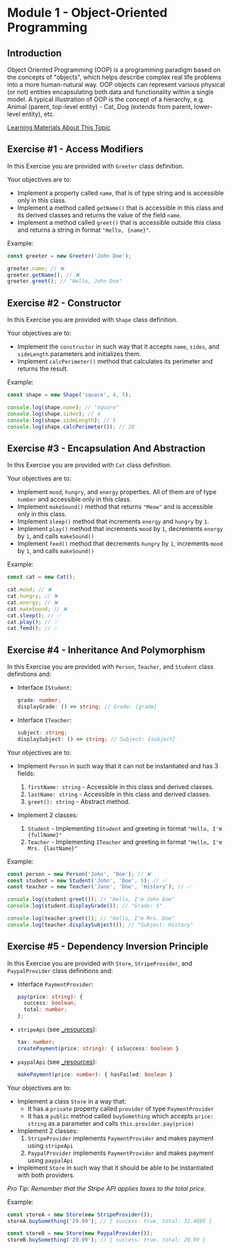 # Module 1 - Object-Oriented Programming

## Introduction

Object Oriented Programming (OOP) is a programming paradigm based on the concepts of "objects", which helps describe complex real life problems into a more human-natural way. OOP objects can represent various physical (or not) entities encapsulating both data and functionality within a single model. A typical illustration of OOP is the concept of a hierarchy, e.g. Animal (parent, top-level entity) - Cat, Dog (extends from parent, lower-level entity), etc.

[Learning Materials About This Topic](https://www.notion.so/mkit/Object-Oriented-Programming-OOP-1d516d7c57764e02b31d0eaa719b1bf2)

## Exercise #1 - Access Modifiers

In this Exercise you are provided with `Greeter` class definition.

Your objectives are to:

- Implement a property called `name`, that is of type string and is accessible only in this class.
- Implement a method called `getName()` that is accessible in this class and its derived classes and returns the value of the field `name`.
- Implement a method called `greet()` that is accessible outside this class and returns a string in format `"Hello, {name}"`.

Example:

```typescript
const greeter = new Greeter('John Doe');

greeter.name; // ❌
greeter.getName(); // ❌
greeter.greet(); // "Hello, John Doe"
```

## Exercise #2 - Constructor

 In this Exercise you are provided with `Shape` class definition.

Your objectives are to:

- Implement the `constructor` in such way that it accepts `name`, `sides`, and `sideLength` parameters and initializes them.
- Implement `calcPerimeter()` method that calculates its perimeter and returns the result.

Example:

```typescript
const shape = new Shape('square', 4, 5);

console.log(shape.name); // "square"
console.log(shape.sides); // 4
console.log(shape.sideLength); // 5
console.log(shape.calcPerimeter()); // 20
```

## Exercise #3 - Encapsulation And Abstraction

In this Exercise you are provided with `Cat` class definition.

Your objectives are to:

- Implement `mood`, `hungry`, and `energy` properties. All of them are of type `number` and accessible only in this class.
- Implement `makeSound()` method that returns `"Meow"` and is accessible only in this class.
- Implement `sleep()` method that increments `energy` and `hungry` by `1`.
- Implement `play()` method that increments `mood` by `1`, decrements `energy` by `1`, and  calls `makeSound()`
- Implement `feed()` method that decrements `hungry` by `1`, increments `mood` by `1`, and calls `makeSound()`

Example:

```typescript
const cat = new Cat();

cat.mood; // ❌
cat.hungry; // ❌
cat.energy; // ❌
cat.makeSound; // ❌
cat.sleep(); // ✅
cat.play(); // ✅
cat.feed(); // ✅
```

## Exercise #4 - Inheritance And Polymorphism

In this Exercise you are provided with `Person`, `Teacher`, and `Student` class definitions and:

- Interface `IStudent`:

  ```typescript
  grade: number;
  displayGrade: () => string; // Grade: {grade}
  ```

- Interface `ITeacher`:

  ```typescript
  subject: string;
  displaySubject: () => string; // Subject: {subject}
  ```

 Your objectives are to:

- Implement `Person` in such way that it can not be instantiated and has 3 fields:
    1. `firstName: string` - Accessible in this class and derived classes.
    2. `lastName: string` - Accessible in this class and derived classes.
    3. `greet(): string` - Abstract method.

- Implement 2 classes:
    1. `Student` - Implementing `IStudent` and greeting in format `"Hello, I'm {fullName}"`
    2. `Teacher` - Implementing `ITeacher` and greeting in format `"Hello, I'm Mrs. {lastName}"`

Example:

```typescript
const person = new Person('John', 'Doe'); // ❌
const student = new Student('John', 'Doe', 5); // ✅ 
const teacher = new Teacher('Jane', 'Doe', 'History'); // ✅

console.log(student.greet()); // "Hello, I'm John Doe"
console.log(student.displayGrade()); // "Grade: 5"

console.log(teacher.greet()); // "Hello, I'm Mrs. Doe"
console.log(teacher.displaySubject()); // "Subject: History"

```

## Exercise #5 - Dependency Inversion Principle

In this Exercise you are provided with `Store`, `StripeProvider`, and `PaypalProvider` class definitions and:

- Interface `PaymentProvider`:

  ```typescript
  pay(price: string): {
    success: boolean;
    total: number;
  };
  ```

- `stripeApi` (see [_resources](./_resources/_api.ts)):

  ```typescript
  tax: number;
  createPayment(price: string): { isSuccess: boolean }
  ```

- `paypalApi` (see [_resources](./_resources/_api.ts)):

    ```typescript
    makePayment(price: number): { hasFailed: boolean }
    ```

Your objectives are to:

- Implement a class `Store` in a way that:
  - It has a `private` property called `provider` of type `PaymentProvider`
  - It has a `public` method called `buySomething` which accepts `price: string` as a parameter and calls `this.provider.pay(price)`
- Implement 2 classes:
  1. `StripeProvider` implements `PaymentProvider` and makes payment using `stripeApi`
  2. `PaypalProvider` implements `PaymentProvider` and makes payment using `paypalApi`
- Implement `Store` in such way that it should be able to be instantiated with both providers.

_Pro Tip: Remember that the Stripe API applies taxes to the total price._

Example:

```typescript
const storeA = new Store(new StripeProvider());
storeA.buySomething('29.99'); // { success: true, total: 31.4895 }

const storeB = new Store(new PaypalProvider());
storeB.buySomething('29.99'); // { success: true, total: 29.99 }

```
